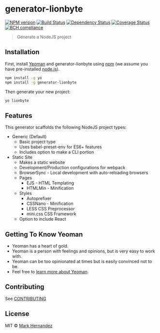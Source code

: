 # generator-lionbyte
[![NPM version][npm-image]][npm-url]
[![Build Status](https://travis-ci.org/MarkH817/generator-lionbyte.svg?branch=master)](https://travis-ci.org/MarkH817/generator-lionbyte)
[![Dependency Status][daviddm-image]][daviddm-url]
[![Coverage Status](https://coveralls.io/repos/github/MarkH817/generator-lionbyte/badge.svg?branch=master)](https://coveralls.io/github/MarkH817/generator-lionbyte?branch=master)
[![BCH compliance](https://bettercodehub.com/edge/badge/MarkH817/generator-lionbyte?branch=master)](https://bettercodehub.com/)
> Generate a NodeJS project

## Installation

First, install [Yeoman](http://yeoman.io) and generator-lionbyte using [npm](https://www.npmjs.com/) (we assume you have pre-installed [node.js](https://nodejs.org/)).

```bash
npm install -g yo
npm install -g generator-lionbyte
```

Then generate your new project:

```bash
yo lionbyte
```

## Features
This generator scaffolds the following NodeJS project types:
- Generic (Default)
  - Basic project type
  - Uses babel-preset-env for ES6+ features
  - Includes option to make a CLI portion
- Static Site
  - Makes a static website
  - Development/Production configurations for webpack
  - BrowserSync - Local development with auto-reloading browsers
  - Pages
    - EJS - HTML Templating
    - HTMLMin - Minification
  - Styles
    - Autoprefixer
    - CSSNano - Minification
    - LESS CSS Preprocessor 
    - mini.css CSS Framework
  - Option to include React

## Getting To Know Yeoman

 * Yeoman has a heart of gold.
 * Yeoman is a person with feelings and opinions, but is very easy to work with.
 * Yeoman can be too opinionated at times but is easily convinced not to be.
 * Feel free to [learn more about Yeoman](http://yeoman.io/).

## Contributing
See [CONTRIBUTING](./CONTRIBUTING.md)

## License

MIT © [Mark Hernandez](https://www.github.com/MarkH817)


[npm-image]: https://badge.fury.io/js/generator-lionbyte.svg
[npm-url]: https://npmjs.org/package/generator-lionbyte
[daviddm-image]: https://david-dm.org/MarkH817/generator-lionbyte.svg?theme=shields.io
[daviddm-url]: https://david-dm.org/MarkH817/generator-lionbyte
